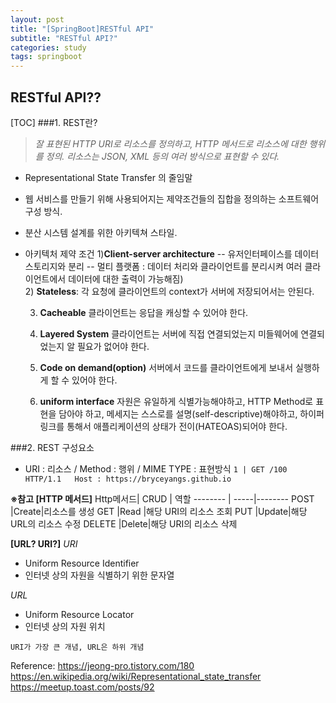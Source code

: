 ```yaml
---
layout: post
title: "[SpringBoot]RESTful API"
subtitle: "RESTful API?"
categories: study
tags: springboot
---
```


## RESTful API??
[TOC]
###1. REST란?
  > *잘 표현된 HTTP URI로 리소스를 정의하고, HTTP 메서드로 리소스에 대한 행위를 정의. 리소스는 JSON, XML 등의 여러 방식으로 표현할 수 있다.* 
  
- Representational State Transfer 의 줄임말
- 웹 서비스를 만들기 위해 사용되어지는 제약조건들의 집합을 정의하는 소프트웨어 구성 방식.
- 분산 시스템 설계를 위한 아키텍쳐 스타일.
- 아키텍처 제약 조건
	1)**Client-server architecture**
	-- 유저인터페이스를 데이터 스토리지와 분리 
	-- 멀티 플랫폼 : 데이터 처리와 클라이언트를 분리시켜 여러 클라이언트에서 데이터에 대한 출력이 가능해짐)	
	2) **Stateless**: 각 요청에 클라이언트의 context가 서버에 저장되어서는 안된다.
	
	3) **Cacheable** 
    클라이언트는 응답을 캐싱할 수 있어야 한다.
	
	4) **Layered System**
    클라이언트는 서버에 직접 연결되었는지 미들웨어에 연결되었는지 알 필요가 없어야 한다.
	
	5) **Code on demand(option)** 
    서버에서 코드를 클라이언트에게 보내서 실행하게 할 수 있어야 한다.
	
	6) **uniform interface**
    자원은 유일하게 식별가능해야하고, HTTP Method로 표현을 담아야 하고, 메세지는 스스로를 설명(self-descriptive)해야하고, 하이퍼링크를 통해서 애플리케이션의 상태가 전이(HATEOAS)되어야 한다.


###2. REST 구성요소
- URI : 리소스 / Method : 행위 / MIME TYPE : 표현방식
```1 | GET /100 HTTP/1.1   Host : https://bryceyangs.github.io```

**※참고
[HTTP 메서드]**
Http메서드| CRUD | 역할
-------- | -----|--------
POST 	 |Create|리소스를 생성
GET    	 |Read  |해당 URI의 리소스 조회
PUT		 |Update|해당 URL의 리소스 수정
DELETE	 |Delete|해당 URI의 리소스 삭제

**[URL? URI?]**
 *URI*
 - Uniform Resource Identifier
 - 인터넷 상의 자원을 식별하기 위한 문자열

*URL*
 - Uniform Resource Locator
 - 인터넷 상의 자원 위치
```
URI가 가장 큰 개념, URL은 하위 개념
```

Reference: 
https://jeong-pro.tistory.com/180
https://en.wikipedia.org/wiki/Representational_state_transfer
https://meetup.toast.com/posts/92
